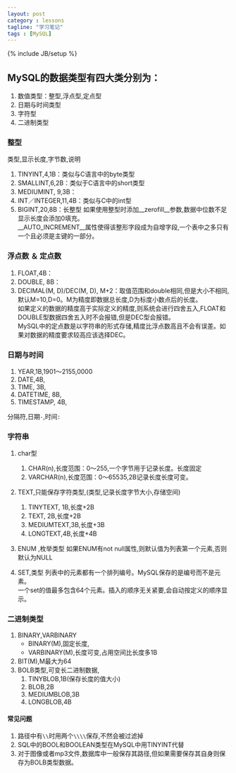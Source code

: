 ```yaml
---
layout: post
category : lessons
tagline: "学习笔记"
tags : [MySQL]
---
```

{% include JB/setup %}

## MySQL的数据类型有四大类分别为：
1. 数值类型：整型,浮点型,定点型
2. 日期与时间类型
3. 字符型
4. 二进制类型


### 整型
类型,显示长度,字节数,说明
1. TINYINT,4,1B：类似与C语言中的byte类型
2. SMALLINT,6,2B：类似于C语言中的short类型
3. MEDIUMINT, 9,3B：
4. INT／INTEGER,11,4B：类似与C中的int型
5. BIGINT,20,8B：长整型
如果使用整型时添加__zerofill__参数,数据中位数不足显示长度会添加0填充。  
__AUTO_INCREMENT__属性使得该整形字段成为自增字段,一个表中之多只有一个且必须是主键的一部分。

### 浮点数 ＆ 定点数
1. FLOAT,4B：
2. DOUBLE, 8B：
3. DECIMAL(M, D)/DEC(M, D), M+2：取值范围和double相同,但是大小不相同,默认M=10,D=0。M为精度即数据总长度,D为标度小数点后的长度。  
如果定义的数据的精度高于实际定义的精度,则系统会进行四舍五入,FLOAT和DOUBLE型数据四舍五入时不会报错,但是DEC型会报错。  
MySQL中的定点数是以字符串的形式存储,精度比浮点数高且不会有误差。如果对数据的精度要求较高应该选择DEC。

### 日期与时间
1. YEAR,1B,1901～2155,0000
2. DATE,4B, 
3. TIME, 3B,
4. DATETIME, 8B,
5. TIMESTAMP, 4B,

分隔符,日期`-`,时间`:`

### 字符串
1. char型
    1. CHAR(n),长度范围：0～255,一个字节用于记录长度。长度固定
    2. VARCHAR(n),长度范围：0～65535,2B记录长度长度可变。

2. TEXT,只能保存字符类型,(类型,记录长度字节大小,存储空间)
    1. TINYTEXT, 1B,长度+2B
    2. TEXT, 2B,长度+2B
    3. MEDIUMTEXT,3B,长度+3B
    4. LONGTEXT,4B,长度+4B

3. ENUM ,枚举类型
如果ENUM有not null属性,则默认值为列表第一个元素,否则默认为NULL

4. SET,类型
列表中的元素都有一个排列编号。MySQL保存的是编号而不是元素。  
一个set的值最多包含64个元素。插入的顺序无关紧要,会自动按定义的顺序显示。

### 二进制类型
1. BINARY,VARBINARY
    - BINARY(M),固定长度,
    - VARBINARY(M),长度可变,占用空间比长度多1B
2. BIT(M),M最大为64
3. BOLB类型,可变长二进制数据,
    1. TINYBLOB,1B(保存长度的值大小)
    2. BLOB,2B
    3. MEDIUMBLOB,3B
    4. LONGBLOB,4B

#### 常见问题
1. 路径中有`\\`时用两个`\\\\`保存,不然会被过滤掉
2. SQL中的BOOL和BOOLEAN类型在MySQL中用TINYINT代替
3. 对于图像或者mp3文件,数据库中一般保存其路径,但如果需要保存其自身则保存为BOLB类型数据。
